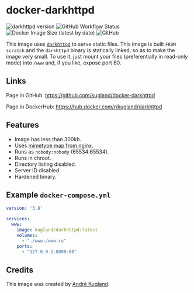 # docker-darkhttpd

![darkhttpd version](https://img.shields.io/badge/darkhttpd-v1.13-yellow) ![GitHub Workflow Status](https://img.shields.io/github/actions/workflow/status/kugland/docker-darkhttpd/build-and-push.yml?branch=main) ![Docker Image Size (latest by date)](https://img.shields.io/docker/image-size/kugland/darkhttpd) ![GitHub](https://img.shields.io/github/license/kugland/docker-darkhttpd)

This image uses [`darkhttpd`](https://unix4lyfe.org/darkhttpd/) to serve static files. This image
is built `FROM scratch` and the `darkhttpd` binary is statically linked, so as to make the image
very small. To use it, just mount your files (preferentially in read-only mode) into `/www` and,
if you like, expose port 80.

## Links

Page in GitHub: https://github.com/kugland/docker-darkhttpd

Page in DockerHub: https://hub.docker.com/r/kugland/darkhttpd

## Features

- Image has less than 300kb.
- Uses [mimetype map from nginx](http://hg.nginx.org/nginx/raw-file/default/conf/mime.types).
- Runs as `nobody:nobody` (65534:65534).
- Runs in chroot.
- Directory listing disabled.
- Server ID disabled.
- Hardened binary.

## Example `docker-compose.yml`

```yml
version: '3.8'

services:
  www:
    image: kugland/darkhttpd:latest
    volumes:
      - "./www:/www:ro"
    ports:
      - "127.0.0.1:8000:80"
```

## Credits

This image was created by [André Kugland](https://github.com/kugland/).
